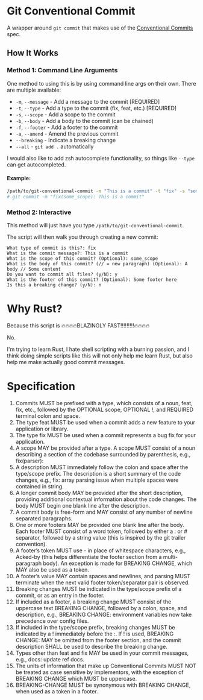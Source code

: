 # Git Conventional Commit

A wrapper around `git commit` that makes use of the [Conventional Commits](https://www.conventionalcommits.org) spec.

## How It Works

### Method 1: Command Line Arguments

One method to using this is by using command line args on their own. There are multiple available:

- `-m`, `--message` - Add a message to the commit [REQUIRED]
- `-t`, `--type` - Add a type to the commit (fix, feat, etc.) [REQUIRED]
- `-s`, `--scope` - Add a scope to the commit
- `-b`, `--body` - Add a body to the commit (can be chained)
- `-f`, `--footer` - Add a footer to the commit
- `-a`, `--amend` - Amend the previous commit
- `--breaking` - Indicate a breaking change
- `--all` - `git add .` automatically

I would also like to add zsh autocomplete functionality, so things like `--type` can get autocompleted.

#### Example:
```bash
/path/to/git-conventional-commit -m "This is a commit" -t "fix" -s "some_scope"
# git commit -m "fix(some_scope): This is a commit"
```

### Method 2: Interactive

This method will just have you type `/path/to/git-conventional-commit`.

The script will then walk you through creating a new commit:

```
What type of commit is this?: fix
What is the commit message?: This is a commit
What is the scope of this commit? (Optional): some_scope
What is the body of this commit? (// = new paragraph) (Optional): A body // Some content
Do you want to commit all files? (y/N): y
What is the footer of this commit? (Optional): Some footer here
Is this a breaking change? (y/N): n
```

# Why Rust?

Because this script is 🔥🔥🔥🔥BLAZINGLY FAST!!!!!!!!!🔥🔥🔥🔥

No.

I'm trying to learn Rust, I hate shell scripting with a burning passion, and I think doing simple scripts like this will not only help me learn Rust, but also help me make actually good commit messages.

# Specification

1. Commits MUST be prefixed with a type, which consists of a noun, feat, fix, etc., followed by the OPTIONAL scope, OPTIONAL !, and REQUIRED terminal colon and space.
2. The type feat MUST be used when a commit adds a new feature to your application or library.
3. The type fix MUST be used when a commit represents a bug fix for your application.
4. A scope MAY be provided after a type. A scope MUST consist of a noun describing a section of the codebase surrounded by parenthesis, e.g., fix(parser):
5. A description MUST immediately follow the colon and space after the type/scope prefix. The description is a short summary of the code changes, e.g., fix: array parsing issue when multiple spaces were contained in string.
6. A longer commit body MAY be provided after the short description, providing additional contextual information about the code changes. The body MUST begin one blank line after the description.
7. A commit body is free-form and MAY consist of any number of newline separated paragraphs.
8. One or more footers MAY be provided one blank line after the body. Each footer MUST consist of a word token, followed by either a :<space> or <space># separator, followed by a string value (this is inspired by the git trailer convention).
9. A footer’s token MUST use - in place of whitespace characters, e.g., Acked-by (this helps differentiate the footer section from a multi-paragraph body). An exception is made for BREAKING CHANGE, which MAY also be used as a token.
10. A footer’s value MAY contain spaces and newlines, and parsing MUST terminate when the next valid footer token/separator pair is observed.
11. Breaking changes MUST be indicated in the type/scope prefix of a commit, or as an entry in the footer.
12. If included as a footer, a breaking change MUST consist of the uppercase text BREAKING CHANGE, followed by a colon, space, and description, e.g., BREAKING CHANGE: environment variables now take precedence over config files.
13. If included in the type/scope prefix, breaking changes MUST be indicated by a ! immediately before the :. If ! is used, BREAKING CHANGE: MAY be omitted from the footer section, and the commit description SHALL be used to describe the breaking change.
14. Types other than feat and fix MAY be used in your commit messages, e.g., docs: update ref docs.
15. The units of information that make up Conventional Commits MUST NOT be treated as case sensitive by implementors, with the exception of BREAKING CHANGE which MUST be uppercase.
16. BREAKING-CHANGE MUST be synonymous with BREAKING CHANGE, when used as a token in a footer.

